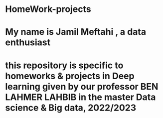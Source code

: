 # HomeWork-projects
# My name is Jamil Meftahi , a data enthusiast
# this repository is specific to homeworks & projects in Deep learning given by our professor BEN LAHMER LAHBIB in the master Data science & Big data, 2022/2023
